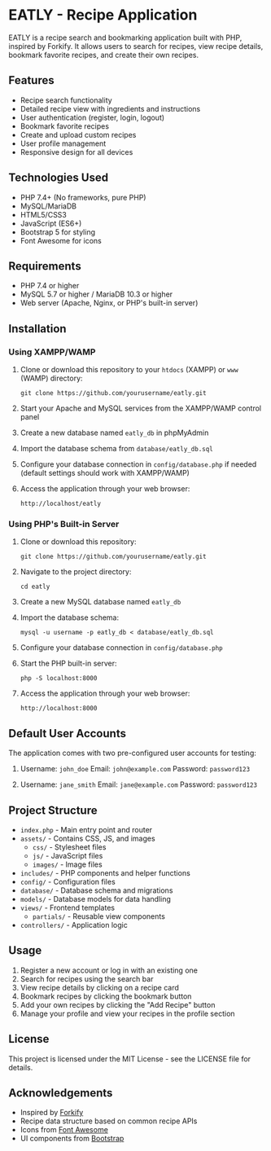 # EATLY - Recipe Application

EATLY is a recipe search and bookmarking application built with PHP, inspired by Forkify. It allows users to search for recipes, view recipe details, bookmark favorite recipes, and create their own recipes.

## Features
- Recipe search functionality
- Detailed recipe view with ingredients and instructions
- User authentication (register, login, logout)
- Bookmark favorite recipes
- Create and upload custom recipes
- User profile management
- Responsive design for all devices

## Technologies Used
- PHP 7.4+ (No frameworks, pure PHP)
- MySQL/MariaDB
- HTML5/CSS3
- JavaScript (ES6+)
- Bootstrap 5 for styling
- Font Awesome for icons

## Requirements
- PHP 7.4 or higher
- MySQL 5.7 or higher / MariaDB 10.3 or higher
- Web server (Apache, Nginx, or PHP's built-in server)

## Installation

### Using XAMPP/WAMP
1. Clone or download this repository to your `htdocs` (XAMPP) or `www` (WAMP) directory:
   ```
   git clone https://github.com/yourusername/eatly.git
   ```

2. Start your Apache and MySQL services from the XAMPP/WAMP control panel

3. Create a new database named `eatly_db` in phpMyAdmin

4. Import the database schema from `database/eatly_db.sql`

5. Configure your database connection in `config/database.php` if needed (default settings should work with XAMPP/WAMP)

6. Access the application through your web browser:
   ```
   http://localhost/eatly
   ```

### Using PHP's Built-in Server
1. Clone or download this repository:
   ```
   git clone https://github.com/yourusername/eatly.git
   ```

2. Navigate to the project directory:
   ```
   cd eatly
   ```

3. Create a new MySQL database named `eatly_db`

4. Import the database schema:
   ```
   mysql -u username -p eatly_db < database/eatly_db.sql
   ```

5. Configure your database connection in `config/database.php`

6. Start the PHP built-in server:
   ```
   php -S localhost:8000
   ```

7. Access the application through your web browser:
   ```
   http://localhost:8000
   ```

## Default User Accounts
The application comes with two pre-configured user accounts for testing:

1. Username: `john_doe`
   Email: `john@example.com`
   Password: `password123`

2. Username: `jane_smith`
   Email: `jane@example.com`
   Password: `password123`

## Project Structure
- `index.php` - Main entry point and router
- `assets/` - Contains CSS, JS, and images
  - `css/` - Stylesheet files
  - `js/` - JavaScript files
  - `images/` - Image files
- `includes/` - PHP components and helper functions
- `config/` - Configuration files
- `database/` - Database schema and migrations
- `models/` - Database models for data handling
- `views/` - Frontend templates
  - `partials/` - Reusable view components
- `controllers/` - Application logic

## Usage
1. Register a new account or log in with an existing one
2. Search for recipes using the search bar
3. View recipe details by clicking on a recipe card
4. Bookmark recipes by clicking the bookmark button
5. Add your own recipes by clicking the "Add Recipe" button
6. Manage your profile and view your recipes in the profile section

## License
This project is licensed under the MIT License - see the LICENSE file for details.

## Acknowledgements
- Inspired by [Forkify](https://forkify-v2.netlify.app/)
- Recipe data structure based on common recipe APIs
- Icons from [Font Awesome](https://fontawesome.com/)
- UI components from [Bootstrap](https://getbootstrap.com/)
